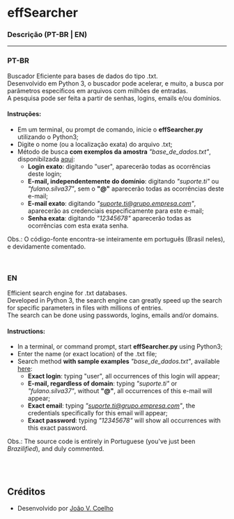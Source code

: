 # effSearcher

### Descrição (PT-BR | EN)

***

### PT-BR
Buscador Eficiente para bases de dados do tipo .txt. <br>
Desenvolvido em Python 3, o buscador pode acelerar, e muito, a busca por parâmetros específicos em arquivos com milhões de entradas. <br>
A pesquisa pode ser feita a partir de senhas, logins, emails e/ou domínios. <br>

#### Instruções:
- Em um terminal, ou prompt de comando, inicie o **effSearcher.py** utilizando o Python3;
- Digite o nome (ou a localização exata) do arquivo .txt;
- Método de busca **com exemplos da amostra** *"base_de_dados.txt"*, disponibilzada [aqui](https://github.com/joaovcoelho/effSearcher/tree/main/base-exemplo):
  - **Login exato**: digitando "user", aparecerão todas as ocorrências deste login;
  - **E-mail, independentemente do domínio**: digitando *"suporte.ti"* ou *"fulano.silva37"*, sem o **"@"** aparecerão todas as ocorrências deste e-mail;
  - **E-mail exato**: digitando *"suporte.ti@grupo.empresa.com"*, aparecerão as credenciais especificamente para este e-mail;
  - **Senha exata**: digitando *"12345678"* aparecerão todas as ocorrências com esta exata senha.

Obs.: O código-fonte encontra-se inteiramente em português (Brasil neles), e devidamente comentado.<br>

<br>

### EN
Efficient search engine for .txt databases. <br>
Developed in Python 3, the search engine can greatly speed up the search for specific parameters in files with millions of entries. <br>
The search can be done using passwords, logins, emails and/or domains. <br>

#### Instructions:
- In a terminal, or command prompt, start **effSearcher.py** using Python3;
- Enter the name (or exact location) of the .txt file;
- Search method **with sample examples** *"base_de_dados.txt"*, available [here](https://github.com/joaovcoelho/effSearcher/tree/main/base-exemplo):
   - **Exact login**: typing "user", all occurrences of this login will appear;
   - **E-mail, regardless of domain**: typing *"suporte.ti"* or *"fulano.silva37"*, without **"@"**, all occurrences of this e-mail will appear;
   - **Exact email**: typing *"suporte.ti@grupo.empresa.com"*, the credentials specifically for this email will appear;
   - **Exact password**: typing *"12345678"* will show all occurrences with this exact password.

Obs.: The source code is entirely in Portuguese (you've just been *Brazilified*), and duly commented.<br>

<br><br>

## Créditos  
* Desenvolvido por [João V. Coelho](https://github.com/joaovcoelho/)

